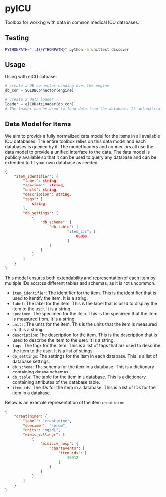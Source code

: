 # pyICU

Toolbox for working with data in common medical ICU databases.

## Testing

```bash
PYTHONPATH=".:${PYTHONPATH}" python -m unittest discover
```

## Usage

Using with eICU datbase:

```python
# create a DB connector handing over the engine
db_con = SQLDBConnector(engine)

# create a data loader
loader = eICUDataLoader(db_con)
# The loader can be used to load data from the database. It automatically collects some general admission data on each patient in the database, stored in a pandas dataframe.
```

## Data Model for Items

We aim to provide a fully normalized data model for the items in all available ICU databases. The entire toolbox relies on this data model and each databases is queried by it. The model loaders and connectors all use the data model to provide a unified interface to the data. The data model is publicly available so that it can be used to query any database and can be extended to fit your own database as needed.

```json
{
    "item_identifier": {
        "label": string,
        "specimen": string,
        "units": string,
        "description": string,
        "tags": [
            string
        ],
        "db_settings": [
            {
                "db_schema": {
                    "db_table": [
                            "item_ids": [
                                00000
                            ]
                    ]
                }
            }
        ]
    }
}
``````

This model ensures both extendability and representation of each item by multiple IDs accross different tables and schemas, as it is not uncommon.

* `item_identifier`: The identifier for the item. This is the identifier that is used to itentify the item. It is a string.
* `label`: The label for the item. This is the label that is used to display the item to the user. It is a string.
* `specimen`: The specimen for the item. This is the specimen that the item is measured from. It is a string.
* `units`: The units for the item. This is the units that the item is measured in. It is a string.
* `description`: The description for the item. This is the description that is used to describe the item to the user. It is a string.
* `tags`: The tags for the item. This is a list of tags that are used to describe the item to the user. It is a list of strings.
* `db_settings`: The settings for the item in each database. This is a list of database settings.
* `db_schema`: The schema for the item in a database. This is a dictionary containing datase schemas.
* `db_table`: The table for the item in a database. This is a dictionary containing attributes of the database table.
* `item_ids`: The IDs for the item in a database. This is a list of IDs for the item in a database.

Below is an example representation of the item `creatinine`

```json
{
    "creatinine": {
        "label": "creatinine",
        "specimen": "serum",
        "units": "mg/dL",
        "mimic_settings": [
            {
                "mimiciv_hosp": {
                    "chartevents": {
                        "item_ids": [
                            50912
                        ]
                    }
                }
            }
        ]
    }
}
``````
